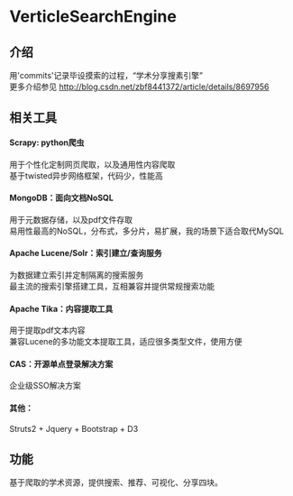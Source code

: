 VerticleSearchEngine
====================
## 介绍
用'commits'记录毕设摸索的过程，“学术分享搜素引擎” <br />
更多介绍参见 http://blog.csdn.net/zbf8441372/article/details/8697956

## 相关工具
#### Scrapy: python爬虫
用于个性化定制网页爬取，以及通用性内容爬取 <br />
基于twisted异步网络框架，代码少，性能高 <br />

#### MongoDB：面向文档NoSQL
用于元数据存储，以及pdf文件存取 <br />
易用性最高的NoSQL，分布式，多分片，易扩展，我的场景下适合取代MySQL <br />

#### Apache Lucene/Solr：索引建立/查询服务
为数据建立索引并定制隔离的搜索服务 <br />
最主流的搜索引擎搭建工具，互相兼容并提供常规搜索功能 <br />

#### Apache Tika：内容提取工具
用于提取pdf文本内容 <br />
兼容Lucene的多功能文本提取工具，适应很多类型文件，使用方便 <br />

#### CAS：开源单点登录解决方案
企业级SSO解决方案<br />

#### 其他：
Struts2 + Jquery + Bootstrap + D3 <br />

## 功能
基于爬取的学术资源，提供搜索、推荐、可视化、分享四块。


